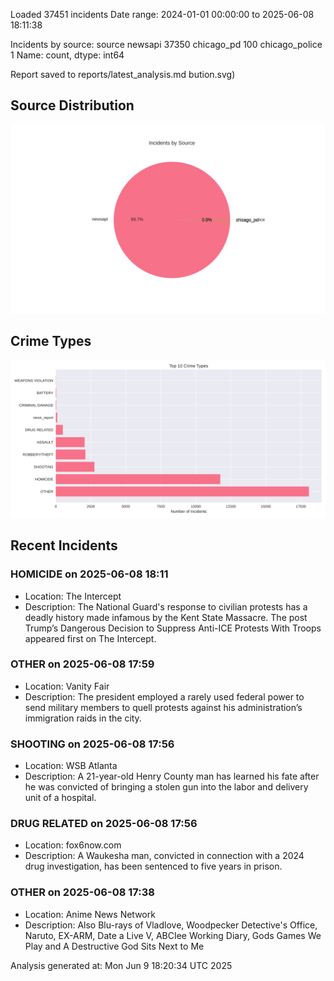 
Loaded 37451 incidents
Date range: 2024-01-01 00:00:00 to 2025-06-08 18:11:38

Incidents by source:
source
newsapi           37350
chicago_pd          100
chicago_police        1
Name: count, dtype: int64

Report saved to reports/latest_analysis.md
bution.svg)

## Source Distribution
![Source Distribution](images/source_distribution.svg)

## Crime Types
![Crime Types](images/crime_types.svg)

## Recent Incidents

### HOMICIDE on 2025-06-08 18:11
- Location: The Intercept
- Description: The National Guard's response to civilian protests has a deadly history made infamous by the Kent State Massacre.
The post Trump’s Dangerous Decision to Suppress Anti-ICE Protests With Troops appeared first on The Intercept.


### OTHER on 2025-06-08 17:59
- Location: Vanity Fair
- Description: The president employed a rarely used federal power to send military members to quell protests against his administration’s immigration raids in the city.


### SHOOTING on 2025-06-08 17:56
- Location: WSB Atlanta
- Description: A 21-year-old Henry County man has learned his fate after he was convicted of bringing a stolen gun into the labor and delivery unit of a hospital.


### DRUG RELATED on 2025-06-08 17:56
- Location: fox6now.com
- Description: A Waukesha man, convicted in connection with a 2024 drug investigation, has been sentenced to five years in prison.


### OTHER on 2025-06-08 17:38
- Location: Anime News Network
- Description: Also Blu-rays of Vladlove, Woodpecker Detective's Office, Naruto, EX-ARM, Date a Live V, ABCIee Working Diary, Gods Games We Play and A Destructive God Sits Next to Me

Analysis generated at: Mon Jun  9 18:20:34 UTC 2025
